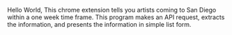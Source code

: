 Hello World, 
This chrome extension tells you artists coming to San Diego within a one week time frame. This program makes an API request, extracts the information, and presents the information in simple list form.
